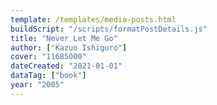 ```yaml
---
template: /templates/media-posts.html
buildScript: "/scripts/formatPostDetails.js"
title: "Never Let Me Go"
author: ["Kazuo Ishiguro"]
cover: "11685000"
dateCreated: "2021-01-01"
dataTag: ["book"]
year: "2005"
---
```

